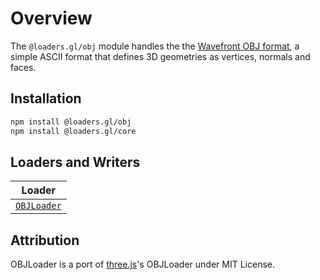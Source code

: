 # Overview

The `@loaders.gl/obj` module handles the the [Wavefront OBJ format](https://en.wikipedia.org/wiki/Wavefront_.obj_file), a simple ASCII format that defines 3D geometries as vertices, normals and faces.

## Installation

```bash
npm install @loaders.gl/obj
npm install @loaders.gl/core
```

## Loaders and Writers

| Loader                                                   |
| -------------------------------------------------------- |
| [`OBJLoader`](/docs/modules/obj/api-reference/obj-loader) |

## Attribution

OBJLoader is a port of [three.js](https://github.com/mrdoob/three.js)'s OBJLoader under MIT License.
